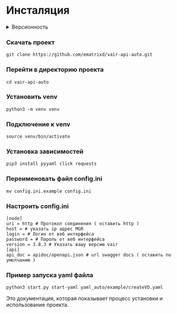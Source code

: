 # Инсталяция

<details>
  <summary>Версионность</summary>

  - Python 3.9 и выше
  - VAIR 3.8.0 и выше
</details>

### Скачать проект

```plaintext
git clone https://github.com/ematrixd/vair-api-auto.git
```

### Перейти в директорию проекта

```plaintext
cd vair-api-auto
```

### Установить venv

```plaintext
python3 -m venv venv
```

### Подключение к venv

```plaintext
source venv/bin/activate
```

### Установка зависимостей

```plaintext
pip3 install pyyaml click requests

```

### Переименовать файл config.ini

```plaintext
mv config.ini.example config.ini
```

### Настроить config.ini

```plaintext
[node]
uri = http # Протокол соединения ( оставить http )
host = # указать ip адрес MGR
login = # Логин от веб интерфейса
password = # Пароль от веб интерфейса
version = 3.8.3 # Указать вашу версию vair
[api]
api_doc = apidoc/openapi.json # url swagger docs ( оставить по умолчанию )
```

### Пример запуска yaml файла

```plaintext
python3 start.py start-yaml yaml_auto/example/createVD.yaml
```

Это документация, которая показывает процесс установки и использование проекта.  

